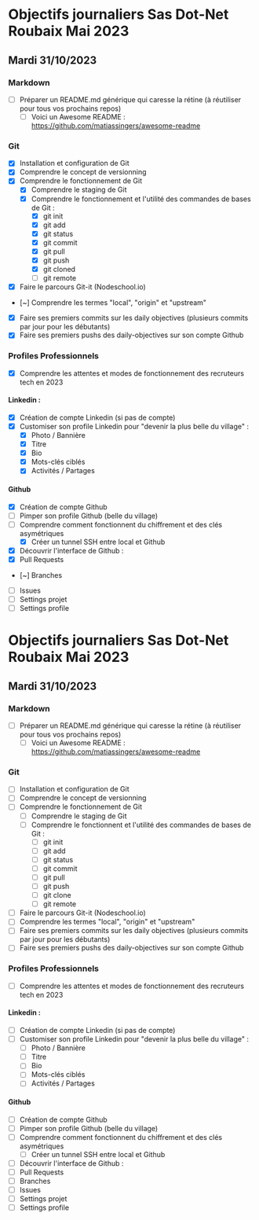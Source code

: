 # Objectifs journaliers Sas Dot-Net Roubaix Mai 2023

## Mardi 31/10/2023

### Markdown

- [ ] Préparer un README.md générique qui caresse la rétine (à réutiliser pour tous vos prochains repos)
    - [ ] Voici un Awesome README : https://github.com/matiassingers/awesome-readme

### Git

- [x] Installation et configuration de Git
- [x] Comprendre le concept de versionning
- [x] Comprendre le fonctionnement de Git
    - [x] Comprendre le staging de Git
    - [x] Comprendre le fonctionnement et l'utilité des commandes de bases de Git :
        - [x] git init
        - [x] git add
        - [x] git status
        - [x] git commit
        - [x] git pull
        - [x] git push
        - [x] git cloned
        - [ ] git remote
- [x] Faire le parcours Git-it (Nodeschool.io)
- [~] Comprendre les termes "local", "origin" et "upstream"
- [x] Faire ses premiers commits sur les daily objectives (plusieurs commits par jour pour les débutants)
- [x] Faire ses premiers pushs des daily-objectives sur son compte Github

### Profiles Professionnels

- [x] Comprendre les attentes et modes de fonctionnement des recruteurs tech en 2023

#### Linkedin :

- [x] Création de compte Linkedin (si pas de compte)
- [x] Customiser son profile Linkedin pour "devenir la plus belle du village" :
    - [x] Photo / Bannière
    - [x] Titre
    - [x] Bio
    - [x] Mots-clés ciblés
    - [x] Activités / Partages

#### Github

- [x] Création de compte Github
- [ ] Pimper son profile Github (belle du village)
- [ ] Comprendre comment fonctionnent du chiffrement et des clés asymétriques
  - [x] Créer un tunnel SSH entre local et Github
- [x] Découvrir l'interface de Github :
- [x] Pull Requests
- [~] Branches
- [ ] Issues
- [ ] Settings projet
- [ ] Settings profile

# Objectifs journaliers Sas Dot-Net Roubaix Mai 2023

## Mardi 31/10/2023

### Markdown

- [ ] Préparer un README.md générique qui caresse la rétine (à réutiliser pour tous vos prochains repos)
    - [ ] Voici un Awesome README : https://github.com/matiassingers/awesome-readme

### Git

- [ ] Installation et configuration de Git
- [ ] Comprendre le concept de versionning
- [ ] Comprendre le fonctionnement de Git
    - [ ] Comprendre le staging de Git
    - [ ] Comprendre le fonctionnent et l'utilité des commandes de bases de Git :
        - [ ] git init
        - [ ] git add
        - [ ] git status
        - [ ] git commit
        - [ ] git pull
        - [ ] git push
        - [ ] git clone
        - [ ] git remote
- [ ] Faire le parcours Git-it (Nodeschool.io)
- [ ] Comprendre les termes "local", "origin" et "upstream"
- [ ] Faire ses premiers commits sur les daily objectives (plusieurs commits par jour pour les débutants)
- [ ] Faire ses premiers pushs des daily-objectives sur son compte Github

### Profiles Professionnels

- [ ] Comprendre les attentes et modes de fonctionnement des recruteurs tech en 2023

#### Linkedin :

- [ ] Création de compte Linkedin (si pas de compte)
- [ ] Customiser son profile Linkedin pour "devenir la plus belle du village" :
    - [ ] Photo / Bannière
    - [ ] Titre
    - [ ] Bio
    - [ ] Mots-clés ciblés
    - [ ] Activités / Partages

#### Github

- [ ] Création de compte Github
- [ ] Pimper son profile Github (belle du village)
- [ ] Comprendre comment fonctionnent du chiffrement et des clés asymétriques
  - [ ] Créer un tunnel SSH entre local et Github
- [ ] Découvrir l'interface de Github :
- [ ] Pull Requests
- [ ] Branches
- [ ] Issues
- [ ] Settings projet
- [ ] Settings profile
